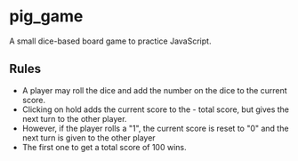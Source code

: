 # pig_game
A small dice-based board game to practice JavaScript.
## Rules
- A player may roll the dice and add the number on the dice to the current score.
- Clicking on hold adds the current score to the - total score, but gives the next turn to the other player.
- However, if the player rolls a "1", the current score is reset to "0" and the next turn is given to the other player
- The first one to get a total score of 100 wins.
